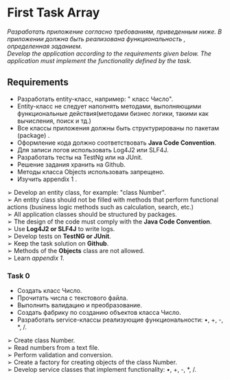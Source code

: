 #  First Task Array
 *Разработать приложение согласно требованиям,  приведенным ниже. В приложении должна быть реализована 
  функциональность , определенная заданием. <br/>
  Develop the application according to the requirements given below. The application must implement the functionality defined by the task. <br/>*
  
## Requirements

- Разработать entity-класс, например: " класс Число".<br/>
- Entity-класс не следует наполнять методами, выполняющими функциональные действия(методами бизнес логики, такими как вычисления, поиск и тд.)<br/>
- Все классы приложения должны быть структурированы по пакетам (package) .<br/>
- Оформление кода должно соответствовать **Java Code Convention**. <br/>
- Для записи логов использовать Log4J2 или SLF4J. <br/>
- Разработать тесты на TestNg или на JUnit. <br/>
- Решение задания хранить на Github. <br/>
- Методы класса Objects использовать запрещено. <br/>
- Изучить  appendix 1 . <br/>

➢ Develop an entity class, for example: "class Number".<br/>
➢ An entity class should not be filled with methods that perform functional actions (business logic methods such as calculation, search, etc.)<br/>
➢ All application classes should be structured by packages.<br/>
➢ The design of the code must comply with the **Java Code Convention**.<br/>
➢ Use **Log4J2 or SLF4J** to write logs.<br/>
➢ Develop tests on **TestNG or JUnit**. <br/>
➢ Keep the task solution on **Github**.<br/>
➢ Methods of the **Objects** class are not allowed.<br/>
➢ Learn *appendix 1*. <br/>

### Task 0

- Создать класс Число.<br/>
- Прочитать числа с текстового файла.<br/>
- Выполнить валидацию и преобразование. <br/>
- Создать фабрику по созданию объектов класса Число. <br/> 
- Разработать service-классы  реализующие функциональности: •, +, -, *, /.<br/>


➢ Create class Number.<br/>
➢ Read numbers from a text file.<br/>
➢ Perform validation and conversion.<br/>
➢ Create a factory for creating objects of the class Number.<br/>
➢ Develop service classes that implement functionality: •, +, -, *, /.<br/>
